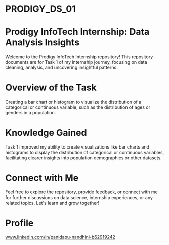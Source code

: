 # PRODIGY_DS_01
# Prodigy InfoTech Internship: Data Analysis Insights
Welcome to the Prodigy InfoTech Internship repository! This repository documents are for Task 1 of my internship journey, focusing on data cleaning, analysis, and uncovering insightful patterns.
# Overview of the Task
Creating a bar chart or histogram to visualize the distribution of a categorical or continuous variable, such as the distribution of ages or genders in a population.
# Knowledge Gained
Task 1 improved my ability to create visualizations like bar charts and histograms to display the distribution of categorical or continuous variables, facilitating clearer insights into population demographics or other datasets.
# Connect with Me
Feel free to explore the repository, provide feedback, or connect with me for further discussions on data science, internship experiences, or any related topics. Let's learn and grow together!
# Profile
www.linkedin.com/in/panidapu-nandhini-b62919242
